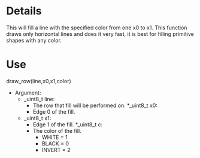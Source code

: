 # Details #

This will fill a line with the specified color from one x0 to x1. This function draws only horizontal lines and does it very fast, it is best for filling primitive shapes with any color.

# Use #

draw\_row(line,x0,x1,color)
  * Argument:
    * _uint8\_t line:
      * The row that fill will be performed on.
    *_uint8\_t x0:
      * Edge 0 of the fill.
    * _uint8\_t x1:
      * Edge 1 of the fill.
    *_uint8\_t c:
      * The color of the fill.
        * WHITE = 1
        * BLACK = 0
        * INVERT = 2